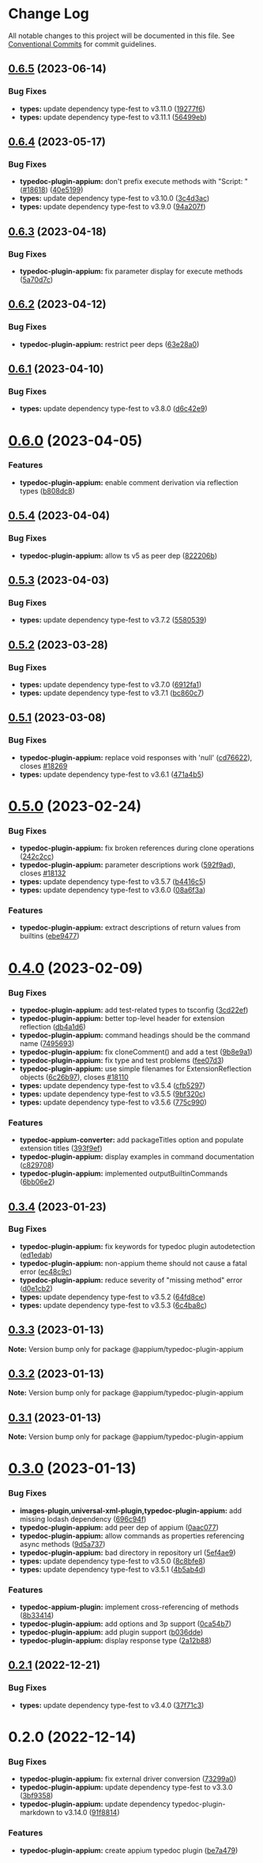 # Change Log

All notable changes to this project will be documented in this file.
See [Conventional Commits](https://conventionalcommits.org) for commit guidelines.

## [0.6.5](https://github.com/appium/appium/compare/@appium/typedoc-plugin-appium@0.6.4...@appium/typedoc-plugin-appium@0.6.5) (2023-06-14)


### Bug Fixes

* **types:** update dependency type-fest to v3.11.0 ([19277f6](https://github.com/appium/appium/commit/19277f6e14a56e52b4669d633e148ad4a3da2c7a))
* **types:** update dependency type-fest to v3.11.1 ([56499eb](https://github.com/appium/appium/commit/56499eb997b551739bed628f057de7987674ea7f))



## [0.6.4](https://github.com/appium/appium/compare/@appium/typedoc-plugin-appium@0.6.3...@appium/typedoc-plugin-appium@0.6.4) (2023-05-17)


### Bug Fixes

* **typedoc-plugin-appium:** don't prefix execute methods with "Script: " ([#18618](https://github.com/appium/appium/issues/18618)) ([40e5199](https://github.com/appium/appium/commit/40e5199caa0bb6166af5af714f03d26fc5936b97))
* **types:** update dependency type-fest to v3.10.0 ([3c4d3ac](https://github.com/appium/appium/commit/3c4d3acc09d2ca1ed74dc77c18c62482e4c70239))
* **types:** update dependency type-fest to v3.9.0 ([94a207f](https://github.com/appium/appium/commit/94a207fc9718068f3657c51cc8be0ef682f16b11))



## [0.6.3](https://github.com/appium/appium/compare/@appium/typedoc-plugin-appium@0.6.2...@appium/typedoc-plugin-appium@0.6.3) (2023-04-18)


### Bug Fixes

* **typedoc-plugin-appium:** fix parameter display for execute methods ([5a70d7c](https://github.com/appium/appium/commit/5a70d7ce78ce12ef8b9209a2a17c52b02ac0fc80))



## [0.6.2](https://github.com/appium/appium/compare/@appium/typedoc-plugin-appium@0.6.1...@appium/typedoc-plugin-appium@0.6.2) (2023-04-12)


### Bug Fixes

* **typedoc-plugin-appium:** restrict peer deps ([63e28a0](https://github.com/appium/appium/commit/63e28a014cf9af8bba9595d83f513bfb7026ae9a))



## [0.6.1](https://github.com/appium/appium/compare/@appium/typedoc-plugin-appium@0.6.0...@appium/typedoc-plugin-appium@0.6.1) (2023-04-10)


### Bug Fixes

* **types:** update dependency type-fest to v3.8.0 ([d6c42e9](https://github.com/appium/appium/commit/d6c42e99c08efce0b34796d5982ce379fca044d3))





# [0.6.0](https://github.com/appium/appium/compare/@appium/typedoc-plugin-appium@0.5.4...@appium/typedoc-plugin-appium@0.6.0) (2023-04-05)


### Features

* **typedoc-plugin-appium:** enable comment derivation via reflection types ([b808dc8](https://github.com/appium/appium/commit/b808dc866d6587269d8adbe8d354471b3a1ba6de))





## [0.5.4](https://github.com/appium/appium/compare/@appium/typedoc-plugin-appium@0.5.3...@appium/typedoc-plugin-appium@0.5.4) (2023-04-04)


### Bug Fixes

* **typedoc-plugin-appium:** allow ts v5 as peer dep ([822206b](https://github.com/appium/appium/commit/822206be204599390c2f97b9b8d6c618ff53cb89))





## [0.5.3](https://github.com/appium/appium/compare/@appium/typedoc-plugin-appium@0.5.2...@appium/typedoc-plugin-appium@0.5.3) (2023-04-03)


### Bug Fixes

* **types:** update dependency type-fest to v3.7.2 ([5580539](https://github.com/appium/appium/commit/55805390b5a0c6aa718bb357b30f66651f3db281))





## [0.5.2](https://github.com/appium/appium/compare/@appium/typedoc-plugin-appium@0.5.1...@appium/typedoc-plugin-appium@0.5.2) (2023-03-28)


### Bug Fixes

* **types:** update dependency type-fest to v3.7.0 ([6912fa1](https://github.com/appium/appium/commit/6912fa14f2a7d338f17e1bed060e959de7aba1d6))
* **types:** update dependency type-fest to v3.7.1 ([bc860c7](https://github.com/appium/appium/commit/bc860c733a73760f0c42cbfb384e04d50c376d5e))





## [0.5.1](https://github.com/appium/appium/compare/@appium/typedoc-plugin-appium@0.5.0...@appium/typedoc-plugin-appium@0.5.1) (2023-03-08)


### Bug Fixes

* **typedoc-plugin-appium:** replace void responses with 'null' ([cd76622](https://github.com/appium/appium/commit/cd76622aa9931eed058d32f0d3c51327ac43f15c)), closes [#18269](https://github.com/appium/appium/issues/18269)
* **types:** update dependency type-fest to v3.6.1 ([471a4b5](https://github.com/appium/appium/commit/471a4b57e622ff077d59f577a78341268700c48d))





# [0.5.0](https://github.com/appium/appium/compare/@appium/typedoc-plugin-appium@0.4.0...@appium/typedoc-plugin-appium@0.5.0) (2023-02-24)


### Bug Fixes

* **typedoc-plugin-appium:** fix broken references during clone operations ([242c2cc](https://github.com/appium/appium/commit/242c2ccbdc8030de0f0c2f60162b6a56941fc238))
* **typedoc-plugin-appium:** parameter descriptions work ([592f9ad](https://github.com/appium/appium/commit/592f9adcb12a8a6b0b95bd73cd155a8094e79202)), closes [#18132](https://github.com/appium/appium/issues/18132)
* **types:** update dependency type-fest to v3.5.7 ([b4416c5](https://github.com/appium/appium/commit/b4416c5c0f40200b36909a1fbb492d8c4a212108))
* **types:** update dependency type-fest to v3.6.0 ([08a6f3a](https://github.com/appium/appium/commit/08a6f3a308c7ee162e992629888557b31e50a26e))


### Features

* **typedoc-plugin-appium:** extract descriptions of return values from builtins ([ebe9477](https://github.com/appium/appium/commit/ebe9477a3c56afd60c30c4591436c4ec68119f2a))





# [0.4.0](https://github.com/appium/appium/compare/@appium/typedoc-plugin-appium@0.3.4...@appium/typedoc-plugin-appium@0.4.0) (2023-02-09)


### Bug Fixes

* **typedoc-plugin-appium:** add test-related types to tsconfig ([3cd22ef](https://github.com/appium/appium/commit/3cd22ef4fb1041f4d43dd11394c3e7f800139647))
* **typedoc-plugin-appium:** better top-level header for extension reflection ([db4a1d6](https://github.com/appium/appium/commit/db4a1d6489397b079ab99dcf00b7b1cd521079d4))
* **typedoc-plugin-appium:** command headings should be the command name ([7495693](https://github.com/appium/appium/commit/749569323f791ba942116ca90a884e93cc58fa93))
* **typedoc-plugin-appium:** fix cloneComment() and add a test ([9b8e9a1](https://github.com/appium/appium/commit/9b8e9a1a36cbe5b7fd496b5c4f912334605cc21a))
* **typedoc-plugin-appium:** fix type and test problems ([fee07d3](https://github.com/appium/appium/commit/fee07d38c35087752c84616ff97d0646476c1739))
* **typedoc-plugin-appium:** use simple filenames for ExtensionReflection objects ([6c26b97](https://github.com/appium/appium/commit/6c26b971246de09ce07b85a34122273f4fad3125)), closes [#18110](https://github.com/appium/appium/issues/18110)
* **types:** update dependency type-fest to v3.5.4 ([cfb5297](https://github.com/appium/appium/commit/cfb529772cff3a2b7e9ff36e12444b603906a769))
* **types:** update dependency type-fest to v3.5.5 ([9bf320c](https://github.com/appium/appium/commit/9bf320c87ccf574f933a8247a851b4f848c39fa1))
* **types:** update dependency type-fest to v3.5.6 ([775c990](https://github.com/appium/appium/commit/775c990f9d4176e78936a071968a788e19048519))


### Features

* **typedoc-appium-converter:** add packageTitles option and populate extension titles ([393f9ef](https://github.com/appium/appium/commit/393f9ef32a2f2e5d8ff1f13092c2035704844215))
* **typedoc-plugin-appium:** display examples in command documentation ([c829708](https://github.com/appium/appium/commit/c8297088bf17fbc30f7b5fbda5b7575523c2f131))
* **typedoc-plugin-appium:** implemented outputBuiltinCommands ([6bb06e2](https://github.com/appium/appium/commit/6bb06e2c19ed6574567b0d66d607ab6eb03e9084))





## [0.3.4](https://github.com/appium/appium/compare/@appium/typedoc-plugin-appium@0.3.3...@appium/typedoc-plugin-appium@0.3.4) (2023-01-23)


### Bug Fixes

* **typedoc-plugin-appium:** fix keywords for typedoc plugin autodetection ([ed1edab](https://github.com/appium/appium/commit/ed1edab2098eed8f36a23419a2cc91c699756ed7))
* **typedoc-plugin-appium:** non-appium theme should not cause a fatal error ([ec48c9c](https://github.com/appium/appium/commit/ec48c9cea7949d5e05ab0f748265345d84007283))
* **typedoc-plugin-appium:** reduce severity of "missing method" error ([d0e1cb2](https://github.com/appium/appium/commit/d0e1cb2f65d5da11dff251e445861a3d74585bb6))
* **types:** update dependency type-fest to v3.5.2 ([64fd8ce](https://github.com/appium/appium/commit/64fd8ce94018b0bb7ccb2baade8d525703f41c45))
* **types:** update dependency type-fest to v3.5.3 ([6c4ba8c](https://github.com/appium/appium/commit/6c4ba8caa508840640f05eea1ab41ecb290312aa))





## [0.3.3](https://github.com/appium/appium/compare/@appium/typedoc-plugin-appium@0.3.2...@appium/typedoc-plugin-appium@0.3.3) (2023-01-13)

**Note:** Version bump only for package @appium/typedoc-plugin-appium





## [0.3.2](https://github.com/appium/appium/compare/@appium/typedoc-plugin-appium@0.3.1...@appium/typedoc-plugin-appium@0.3.2) (2023-01-13)

**Note:** Version bump only for package @appium/typedoc-plugin-appium





## [0.3.1](https://github.com/appium/appium/compare/@appium/typedoc-plugin-appium@0.3.0...@appium/typedoc-plugin-appium@0.3.1) (2023-01-13)

**Note:** Version bump only for package @appium/typedoc-plugin-appium





# [0.3.0](https://github.com/appium/appium/compare/@appium/typedoc-plugin-appium@0.2.1...@appium/typedoc-plugin-appium@0.3.0) (2023-01-13)


### Bug Fixes

* **images-plugin,universal-xml-plugin,typedoc-plugin-appium:** add missing lodash dependency ([696c94f](https://github.com/appium/appium/commit/696c94f1abf1da15fb9e3a4d60b95cd2d69d9e7c))
* **typedoc-plugin-appium:** add peer dep of appium ([0aac077](https://github.com/appium/appium/commit/0aac077e30239dd5e8397a169b61ae6776ce7a64))
* **typedoc-plugin-appium:** allow commands as properties referencing async methods ([9d5a737](https://github.com/appium/appium/commit/9d5a737daad15dd8e1d4a8ed23cb9c3e5797a41f))
* **typedoc-plugin-appium:** bad directory in repository url ([5ef4ae9](https://github.com/appium/appium/commit/5ef4ae9206c25adf3b3bc825ee81135142ab4166))
* **types:** update dependency type-fest to v3.5.0 ([8c8bfe8](https://github.com/appium/appium/commit/8c8bfe824dbe062e24cfe9fc6e1afa2f68cc6e4c))
* **types:** update dependency type-fest to v3.5.1 ([4b5ab4d](https://github.com/appium/appium/commit/4b5ab4da7be925d0592c18e8f46a9ce30fbddf8e))


### Features

* **typedoc-appium-plugin:** implement cross-referencing of methods ([8b33414](https://github.com/appium/appium/commit/8b334149018f7d49448da9e7982356c72bcd468e))
* **typedoc-plugin-appium:** add options and 3p support ([0ca54b7](https://github.com/appium/appium/commit/0ca54b79949126495e5cb702d4f5c0b341f1e25d))
* **typedoc-plugin-appium:** add plugin support ([b036dde](https://github.com/appium/appium/commit/b036dde5dd5c0ab63a6a4be8cf60017d876edfda))
* **typedoc-plugin-appium:** display response type ([2a12b88](https://github.com/appium/appium/commit/2a12b88b2f669766ff47e41eb43fccf6f67195b7))





## [0.2.1](https://github.com/appium/appium/compare/@appium/typedoc-plugin-appium@0.2.0...@appium/typedoc-plugin-appium@0.2.1) (2022-12-21)

### Bug Fixes

- **types:** update dependency type-fest to v3.4.0 ([37f71c3](https://github.com/appium/appium/commit/37f71c327a7c1a6d882b5198af6fedc9e8d51496))

# 0.2.0 (2022-12-14)

### Bug Fixes

- **typedoc-plugin-appium:** fix external driver conversion ([73299a0](https://github.com/appium/appium/commit/73299a00261475ed4062dfeb15758344b74269a3))
- **typedoc-plugin-appium:** update dependency type-fest to v3.3.0 ([3bf9358](https://github.com/appium/appium/commit/3bf93582912198b67ce940aeb26b09d35612a2d0))
- **typedoc-plugin-appium:** update dependency typedoc-plugin-markdown to v3.14.0 ([91f8814](https://github.com/appium/appium/commit/91f881410c9fb27eccf127ee18ae89425ca8485a))

### Features

- **typedoc-plugin-appium:** create appium typedoc plugin ([be7a479](https://github.com/appium/appium/commit/be7a479b4bcba26e9ffc4e214acf2099971224ec))
